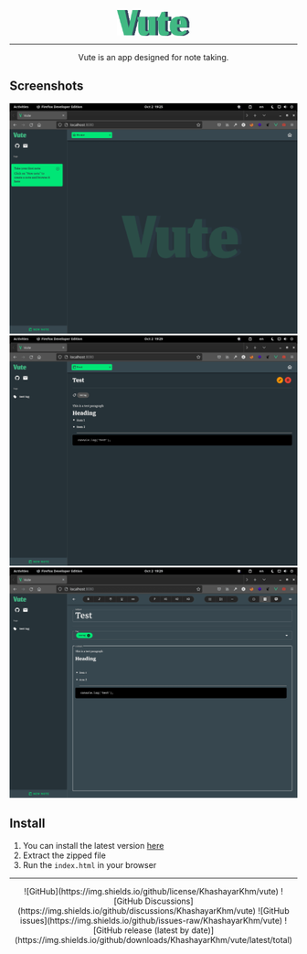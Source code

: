 <p align="center">
<img src="src/assets/logo.svg" width="128" align="center">
</p>

---

<p align="center">Vute is an app designed for note taking.</p>

## Screenshots

![Screenshot 1](screenshots/screenshot1.png)
![Screenshot 2](screenshots/screenshot2.png)
![Screenshot 3](screenshots/screenshot3.png)

## Install

1. You can install the latest version [here](https://github.com/KhashayarKhm/vute/releases/latest)
2. Extract the zipped file
3. Run the `index.html` in your browser

---

<p align="center">
![GitHub](https://img.shields.io/github/license/KhashayarKhm/vute)
![GitHub Discussions](https://img.shields.io/github/discussions/KhashayarKhm/vute)
![GitHub issues](https://img.shields.io/github/issues-raw/KhashayarKhm/vute)
![GitHub release (latest by date)](https://img.shields.io/github/downloads/KhashayarKhm/vute/latest/total)
</p>

